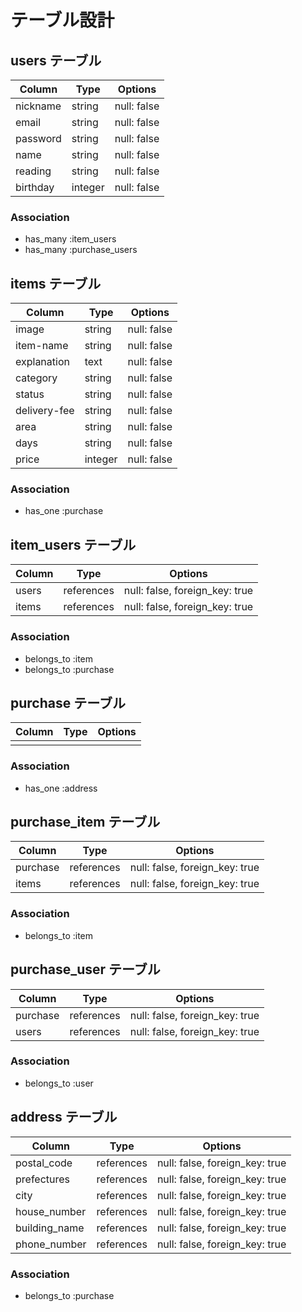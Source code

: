 # テーブル設計

## users テーブル

| Column   | Type   | Options     |
| -------- | ------ | ----------- |
| nickname | string | null: false |
| email    | string | null: false |
| password | string | null: false |
| name     | string | null: false |
| reading  | string | null: false |
| birthday | integer| null: false |

### Association

- has_many :item_users
- has_many :purchase_users

## items テーブル

| Column       | Type   | Options     |
| ------       | ------ | ----------- |
| image        | string | null: false |
| item-name    | string | null: false |
| explanation  | text   | null: false |
| category     | string | null: false |
| status       | string | null: false |
| delivery-fee | string | null: false |
| area         | string | null: false |
| days         | string | null: false |
| price        | integer| null: false |

### Association
- has_one :purchase

## item_users テーブル

| Column | Type       | Options                        |
| ------ | ---------- | ------------------------------ |
| users  | references | null: false, foreign_key: true |
| items  | references | null: false, foreign_key: true |

### Association

- belongs_to :item
- belongs_to :purchase

## purchase テーブル
| Column    | Type       | Options     |
| ------    | ---------- | ------------|
|           |            |             |

### Association
- has_one :address

## purchase_item テーブル

| Column    | Type       | Options                        |
| ------    | ---------- | ------------------------------ |
| purchase  | references | null: false, foreign_key: true |
| items     | references | null: false, foreign_key: true |

### Association

- belongs_to :item

## purchase_user テーブル

| Column    | Type       | Options                        |
| ------    | ---------- | ------------------------------ |
| purchase  | references | null: false, foreign_key: true |
| users     | references | null: false, foreign_key: true |

### Association

- belongs_to :user

## address テーブル

| Column        | Type       | Options                        |
| ------        | ---------- | ------------------------------ |
| postal_code   | references | null: false, foreign_key: true |
| prefectures   | references | null: false, foreign_key: true |
| city          | references | null: false, foreign_key: true |
| house_number  | references | null: false, foreign_key: true |
| building_name | references | null: false, foreign_key: true |
| phone_number  | references | null: false, foreign_key: true |

### Association

- belongs_to :purchase
